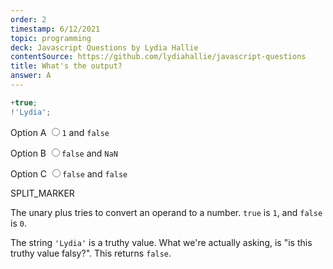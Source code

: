 ```yaml
---
order: 2
timestamp: 6/12/2021
topic: programming
deck: Javascript Questions by Lydia Hallie
contentSource: https://github.com/lydiahallie/javascript-questions
title: What's the output?
answer: A
---
```


  

```javascript
+true;
!'Lydia';
```


<label for="option-A">Option A</label>
<input type="radio" name="answer-option" id="option-A" value="A">`1` and `false`</input>
    

<label for="option-B">Option B</label>
<input type="radio" name="answer-option" id="option-B" value="B">`false` and `NaN`</input>
    

<label for="option-C">Option C</label>
<input type="radio" name="answer-option" id="option-C" value="C">`false` and `false`</input>
    




SPLIT_MARKER

The unary plus tries to convert an operand to a number. `true` is `1`, and `false` is `0`.

The string `'Lydia'` is a truthy value. What we're actually asking, is "is this truthy value falsy?". This returns `false`.



